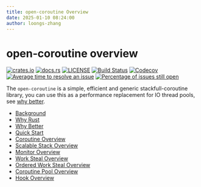 ```yaml
---
title: open-coroutine Overview
date: 2025-01-10 08:24:00
author: loongs-zhang
---
```


# open-coroutine overview

[![crates.io](https://img.shields.io/crates/v/open-coroutine.svg)](https://crates.io/crates/open-coroutine)
[![docs.rs](https://img.shields.io/badge/docs-release-blue)](https://docs.rs/open-coroutine)
[![LICENSE](https://img.shields.io/github/license/acl-dev/open-coroutine.svg?style=flat-square)](https://github.com/acl-dev/open-coroutine/blob/master/LICENSE-APACHE)
[![Build Status](https://github.com/acl-dev/open-coroutine/workflows/CI/badge.svg)](https://github.com/acl-dev/open-coroutine/actions)
[![Codecov](https://codecov.io/github/acl-dev/open-coroutine/graph/badge.svg?token=MSM3R7CBEX)](https://codecov.io/github/acl-dev/open-coroutine)
[![Average time to resolve an issue](http://isitmaintained.com/badge/resolution/acl-dev/open-coroutine.svg)](http://isitmaintained.com/project/acl-dev/open-coroutine "Average time to resolve an issue")
[![Percentage of issues still open](http://isitmaintained.com/badge/open/acl-dev/open-coroutine.svg)](http://isitmaintained.com/project/acl-dev/open-coroutine "Percentage of issues still open")

The `open-coroutine` is a simple, efficient and generic stackfull-coroutine library, you can use this as a performance
replacement for IO thread pools, see [why better](../en/why-better.md).

- [Background](../../../docs/en/background.md)
- [Why Rust](../../../docs/en/why-rust.md)
- [Why Better](../en/why-better.md)
- [Quick Start](../../../README.md)
- [Coroutine Overview](../en/coroutine.md)
- [Scalable Stack Overview](../en/scalable-stack.md)
- [Monitor Overview](../en/monitor.md)
- [Work Steal Overview](../en/work-steal.md)
- [Ordered Work Steal Overview](../en/ordered-work-steal.md)
- [Coroutine Pool Overview](../en/coroutine-pool.md)
- [Hook Overview](../../../hook/docs/en/hook.md)
